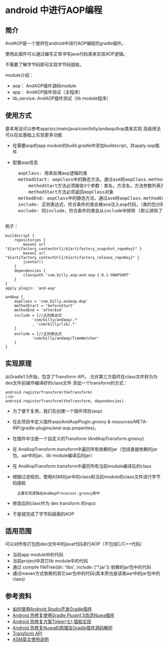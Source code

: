 android 中进行AOP编程
===

简介
---

AndAOP是一个提供在android中进行AOP编程的gradle插件。

使用此插件可以通过编写正常书写java代码类来实现AOP逻辑。

不需要了解字节码即可实现字节码插桩。

module介绍：
- aop： AndAOP插件源码module
- app： AndAOP插件测试（主程序）
- lib_service: AndAOP插件测试（lib module程序）

使用方式
---
基本用法可以参考app/src/main/java/com/billy/andaop/Aop类来实现
高级用法可以在此基础上实现更多功能

- 在需要aop的app module的build.gradle中添加buildscript，并apply aop插件
- 配置aop信息

    <pre>
    aopClass: 用来处理aop逻辑的类
    methodStart: aopClass中的静态方法，通过asm将aopClass.methodStart(str, str, str)插入到方法的开始
        methodStart方法必须接收3个参数：类名，方法名，方法参数列表及返回值类型
        methodStart方法必须返回aopClass对象
    methodEnd: aopClass中的静态方法，通过asm将aopClass.methodEnd(aop)插入到方法的所有return和throw语句之前
    include: 正则表达式，符合条件的类会被asm注入aop代码，（类的包分隔符使用'/'而不是'.'）
    exclude: 同include，符合条件的类会从include中排除 (默认排除了BuildConfig,R及R$...)
    </pre>
	
 例子：
        
    buildscript {
        repositories {
            maven{ url "${artifactory_contextUrl}/${artifactory_snapshot_repoKey}" }
            maven{ url "${artifactory_contextUrl}/${artifactory_release_repoKey}" }
            jcenter()
        }
        dependencies {
            classpath 'com.billy.aop:and-aop:1.0.1-SNAPSHOT'
        }
    }
    apply plugin: 'and-aop'
    
    andAop {
        aopClass = 'com.billy.andaop.Aop'
        methodStart = 'beforeStart'
        methodEnd = 'afterEnd'
        include = [//正则表达式
                'com/billy/andaop/.*'   
                , 'com/billy/lib/.*'
        ]
        exclude = [//正则表达式
                'com/billy/andaop/TimeWatcher'
        ]
    }



实现原理
---

从Gradle1.5开始，包含了Transform API，
允许第三方插件在class文件转为为dex文件前操作编译好的class文件
添加一个transform的方式：

    android.registerTransform(theTransform) 
    //or 
    android.registerTransform(theTransform, dependencies)


- 为了便于复用，我们先创建一个插件项目(aop)
- 在此项目中定义插件aop(AndAopPlugin.groovy & resources/META-INF/gradle-plugins/and-aop.properties)，
- 在插件中注册一个自定义的Transform (AndAopTransform.groovy)
- 在 AndAopTransform.transform中遍历所有依赖的jar（包括直接依赖的jar包、aar中的jar、lib module编译后的jar）
- 在 AndAopTransform.transform中遍历所有当前module编译后的class
- 根据过滤规则，使用ASM对jar中的class和当前module的class文件进行字节码插桩

        主要实现逻辑在AndAopProcessor.groovy类中
    
- 修改后的class作为 dex transform 的input
- 于是就完成了字节码层面的AOP

适用范围
---
可以对所有打包到dex文件中的java代码进行AOP（不包括C/C++代码）

- 当前app module中的代码
- 当前project中其它lib module中的代码
- 通过 compile fileTree(dir: 'libs', include: ['*.jar']) 依赖的jar包中的代码
- 通过maven方式依赖的其它aar包中的代码(其本质也是读取aar中的jar包中的class)



参考资料
---

- [如何使用Android Studio开发Gradle插件](http://blog.csdn.net/sbsujjbcy/article/details/50782830)        
- [Android 热修复使用Gradle Plugin1.5改造Nuwa插件](http://blog.csdn.net/sbsujjbcy/article/details/50839263)
- [Android 热修复方案Tinker(七) 插桩实现](http://blog.csdn.net/l2show/article/details/54846682)
- [Android 热修复Nuwa的原理及Gradle插件源码解析](http://blog.csdn.net/sbsujjbcy/article/details/50812674)
- [Transform API](http://tools.android.com/tech-docs/new-build-system/transform-api)
- [ASM英文使用说明](http://asm.ow2.org/current/asm-transformations.pdf)





